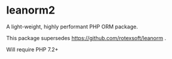# leanorm2
A light-weight, highly performant PHP ORM package.

This package supersedes https://github.com/rotexsoft/leanorm .

Will require PHP 7.2+
